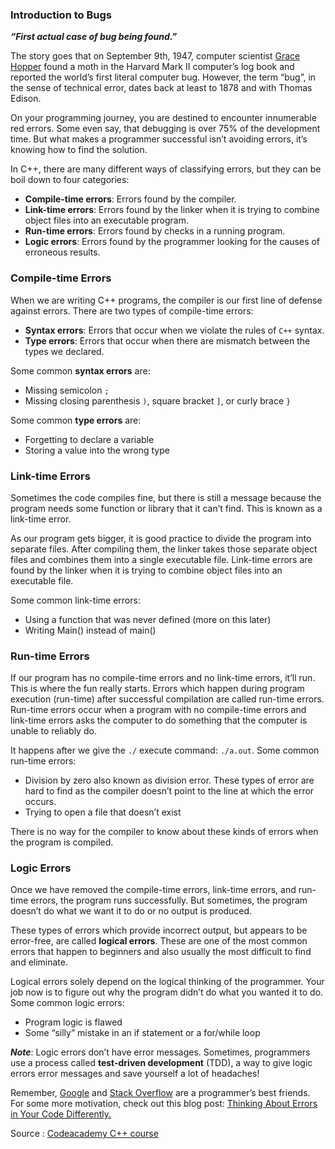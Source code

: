 ### Introduction to Bugs

___“First actual case of bug being found.”___

The story goes that on September 9th, 1947, computer scientist [Grace Hopper](https://en.wikipedia.org/wiki/Grace_Hopper) found a moth in the Harvard Mark II computer’s log book and reported the world’s first literal computer bug. However, the term “bug”, in the sense of technical error, dates back at least to 1878 and with Thomas Edison.

On your programming journey, you are destined to encounter innumerable red errors. Some even say, that debugging is over 75% of the development time. But what makes a programmer successful isn’t avoiding errors, it’s knowing how to find the solution.

In C++, there are many different ways of classifying errors, but they can be boil down to four categories:

* **Compile-time errors**: Errors found by the compiler.
* **Link-time errors**: Errors found by the linker when it is trying to combine object files into an executable program.
* **Run-time errors**: Errors found by checks in a running program.
* **Logic errors**: Errors found by the programmer looking for the causes of erroneous results.

### Compile-time Errors

When we are writing C++ programs, the compiler is our first line of defense against errors.
There are two types of compile-time errors:
* **Syntax errors**: Errors that occur when we violate the rules of `C++` syntax.
* **Type errors**: Errors that occur when there are mismatch between the types we declared.
  
Some common **syntax errors** are:
* Missing semicolon `;`
* Missing closing parenthesis `)`, square bracket `]`, or curly brace `}`

Some common **type errors** are:
* Forgetting to declare a variable 
* Storing a value into the wrong type

### Link-time Errors

Sometimes the code compiles fine, but there is still a message because the program needs some function or library that it can’t find. This is known as a link-time error.

As our program gets bigger, it is good practice to divide the program into separate files. After compiling them, the linker takes those separate object files and combines them into a single executable file. Link-time errors are found by the linker when it is trying to combine object files into an executable file.

Some common link-time errors:
* Using a function that was never defined (more on this later)
* Writing Main() instead of main()

### Run-time Errors

If our program has no compile-time errors and no link-time errors, it’ll run. This is where the fun really starts.
Errors which happen during program execution (run-time) after successful compilation are called run-time errors. Run-time errors occur when a program with no compile-time errors and link-time errors asks the computer to do something that the computer is unable to reliably do.

It happens after we give the `./` execute command: `./a.out`.
Some common run-time errors:
* Division by zero also known as division error. These types of error are hard to find as the compiler doesn’t point to the line at which the error occurs.
* Trying to open a file that doesn’t exist

There is no way for the compiler to know about these kinds of errors when the program is compiled.

### Logic Errors

Once we have removed the compile-time errors, link-time errors, and run-time errors, the program runs successfully. But sometimes, the program doesn’t do what we want it to do or no output is produced.

These types of errors which provide incorrect output, but appears to be error-free, are called **logical errors**. These are one of the most common errors that happen to beginners and also usually the most difficult to find and eliminate.

Logical errors solely depend on the logical thinking of the programmer. Your job now is to figure out why the program didn’t do what you wanted it to do. Some common logic errors:
* Program logic is flawed
* Some “silly” mistake in an if statement or a for/while loop

___Note___: Logic errors don’t have error messages. Sometimes, programmers use a process called **test-driven development** (TDD), a way to give logic errors error messages and save yourself a lot of headaches!

Remember, [Google](www.google.com) and [Stack Overflow](www.stackoverflow.com) are a programmer’s best friends. For some more motivation, check out this blog post: [Thinking About Errors in Your Code Differently.](https://news.codecademy.com/errors-in-code-think-differently)


Source : [Codeacademy C++ course](https://www.codecademy.com/courses/learn-c-plus-plus/lessons/cpp-bugs/exercises/intro)
